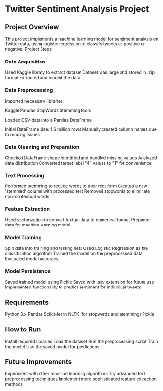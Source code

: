 # Twitter Sentiment Analysis Project

## Project Overview
This project implements a machine learning model for sentiment analysis on Twitter data, using logistic regression to classify tweets as positive or negative.
Project Steps
### Data Acquisition

Used Kaggle library to extract dataset
Dataset was large and stored in .zip format
Extracted and loaded the data

### Data Preprocessing

Imported necessary libraries:

Kaggle
Pandas
StopWords
Stemming tools


Loaded CSV data into a Pandas DataFrame

Initial DataFrame size: 1.6 million rows
Manually created column names due to reading issues



### Data Cleaning and Preparation

Checked DataFrame shape
Identified and handled missing values
Analyzed data distribution
Converted target label "4" values to "1" for convenience

### Text Processing

Performed stemming to reduce words to their root form
Created a new 'stemmed' column with processed text
Removed stopwords to eliminate non-contextual words

### Feature Extraction

Used vectorization to convert textual data to numerical format
Prepared data for machine learning model

### Model Training

Split data into training and testing sets
Used Logistic Regression as the classification algorithm
Trained the model on the preprocessed data
Evaluated model accuracy

### Model Persistence

Saved trained model using Pickle
Saved with .sav extension for future use
Implemented functionality to predict sentiment for individual tweets

## Requirements

Python 3.x
Pandas
Scikit-learn
NLTK (for stopwords and stemming)
Pickle

## How to Run

Install required libraries
Load the dataset
Run the preprocessing script
Train the model
Use the saved model for predictions


## Future Improvements

Experiment with other machine learning algorithms
Try advanced text preprocessing techniques
Implement more sophisticated feature extraction methods

